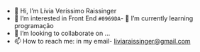 
- 👋 Hi, I’m Lívia Veríssimo Raissinger
- 👀 I’m interested in Front End
`#0969DA`- 🌱 I’m currently learning programação
- 💞️ I’m looking to collaborate on ...
 - 📫 How to reach me: in my email- liviaraissinger@gmail.com

<!---
Livia9/Livia9 is a ✨ special ✨ repository because its `README.md` (this file) appears on your GitHub profile.
You can click the Preview link to take a look at your changes.
--->

